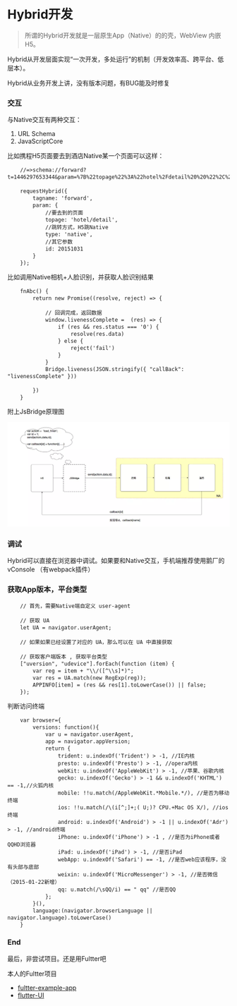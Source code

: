 # Hybrid开发

> 所谓的Hybrid开发就是一层原生App（Native）的的壳，WebView 内嵌 H5。

Hybrid从开发层面实现“一次开发，多处运行”的机制（开发效率高、跨平台、低层本）。

Hybrid从业务开发上讲，没有版本问题，有BUG能及时修复


### 交互

与Native交互有两种交互：
1. URL Schema
2. JavaScriptCore

比如携程H5页面要去到酒店Native某一个页面可以这样：

```
    //=>schema://forward?t=1446297653344&param=%7B%22topage%22%3A%22hotel%2Fdetail%20%20%22%2C%22type%22%3A%22h2n%22%2C%22id%22%3A20151031%7D
    
    requestHybrid({
        tagname: 'forward',
        param: {
            //要去到的页面
            topage: 'hotel/detail',
            //跳转方式，H5跳Native
            type: 'native',
            //其它参数
            id: 20151031
        }
    });
```

比如调用Native相机+人脸识别，并获取人脸识别结果

```
    fnAbc() {
        return new Promise((resolve, reject) => {

            // 回调完成，返回数据
            window.livenessComplete =  (res) => {
                if (res && res.status === '0') {
                    resolve(res.data)
                } else {
                    reject('fail')
                }
            }
            Bridge.liveness(JSON.stringify({ "callBack": "livenessComplete" }))

        })
    }
```

附上JsBridge原理图

![/img/JsBridge.png](/img/JsBridge.png)


### 调试

Hybrid可以直接在浏览器中调试。如果要和Native交互，手机端推荐使用鹅厂的 vConsole （有webpack插件）

### 获取App版本，平台类型

```
    // 首先，需要Native端自定义 user-agent

    // 获取 UA
    let UA = navigator.userAgent;

    // 如果如果已经设置了对应的 UA，那么可以在 UA 中直接获取

    // 获取客户端版本 , 获取平台类型
	["uversion", "udevice"].forEach(function (item) {
		var reg = item + "\\/([^\\s]*)";
		var res = UA.match(new RegExp(reg));
		APPINFO[item] = (res && res[1].toLowerCase()) || false;
	});
```

判断访问终端
```
    var browser={
        versions: function(){
            var u = navigator.userAgent, 
            app = navigator.appVersion;
            return {
                trident: u.indexOf('Trident') > -1, //IE内核
                presto: u.indexOf('Presto') > -1, //opera内核
                webKit: u.indexOf('AppleWebKit') > -1, //苹果、谷歌内核
                gecko: u.indexOf('Gecko') > -1 && u.indexOf('KHTML') == -1,//火狐内核
                mobile: !!u.match(/AppleWebKit.*Mobile.*/), //是否为移动终端
                ios: !!u.match(/\(i[^;]+;( U;)? CPU.+Mac OS X/), //ios终端
                android: u.indexOf('Android') > -1 || u.indexOf('Adr') > -1, //android终端
                iPhone: u.indexOf('iPhone') > -1 , //是否为iPhone或者QQHD浏览器
                iPad: u.indexOf('iPad') > -1, //是否iPad
                webApp: u.indexOf('Safari') == -1, //是否web应该程序，没有头部与底部
                weixin: u.indexOf('MicroMessenger') > -1, //是否微信 （2015-01-22新增）
                qq: u.match(/\sQQ/i) == " qq" //是否QQ
            };
        }(),
        language:(navigator.browserLanguage || navigator.language).toLowerCase()
    }
```


### End

最后，非尝试项目。还是用Fultter吧

本人的Fultter项目
* [fultter-example-app](https://github.com/zhongmeizhi/fultter-example-app)
* [flutter-UI](https://github.com/zhongmeizhi/flutter-UI)
